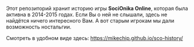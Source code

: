 Этот репозиторий хранит историю игры **SociOnika Online**, которая была активна в 2014-2015 годах. Если Вы о ней не слышали, здесь не найдётся ничего интересного Вам. А вот старым игрокам мы дали возможность ностальгии.

Смотреть в удобном виде здесь: https://mikechip.github.io/sco-history/
